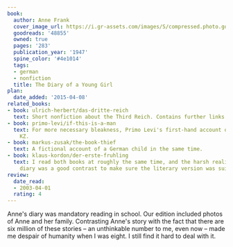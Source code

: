 ```yaml
---
book:
  author: Anne Frank
  cover_image_url: https://i.gr-assets.com/images/S/compressed.photo.goodreads.com/books/1560816565l/48855.jpg
  goodreads: '48855'
  owned: true
  pages: '283'
  publication_year: '1947'
  spine_color: '#4e1014'
  tags:
  - german
  - nonfiction
  title: The Diary of a Young Girl
plan:
  date_added: '2015-04-08'
related_books:
- book: ulrich-herbert/das-dritte-reich
  text: Short nonfiction about the Third Reich. Contains further links.
- book: primo-levi/if-this-is-a-man
  text: For more necessary bleakness, Primo Levi's first-hand account of life in the
    KZ.
- book: markus-zusak/the-book-thief
  text: A fictional account of a German child in the same time.
- book: klaus-kordon/der-erste-fruhling
  text: I read both books at roughly the same time, and the harsh reality of Anne's
    diary was a good contrast to make sure the literary version was suitably serious.
review:
  date_read:
  - 2003-04-01
  rating: 4
---
```


Anne's diary was mandatory reading in school. Our edition included photos of Anne and her family. Contrasting Anne's
story with the fact that there are six million of these stories – an unthinkable number to me, even now – made me
despair of humanity when I was eight. I still find it hard to deal with it.
